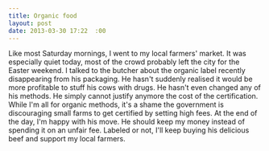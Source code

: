 ```yaml
---
title: Organic food
layout: post
date: 2013-03-30 17:22	:00
---
```


Like most Saturday mornings, I went to my local farmers' market. It was especially quiet today, most of the crowd probably left the city for the Easter weekend. I talked to the butcher about the organic label recently disappearing from his packaging. He hasn't suddenly realised it would be more profitable to stuff his cows with drugs. He hasn't even changed any of his methods. He simply cannot justify anymore the cost of the certification. While I'm all for organic methods, it's a shame the government is discouraging small farms to get certified by setting high fees. At the end of the day, I'm happy with his move. He should keep my money instead of spending it on an unfair fee. Labeled or not, I'll keep buying his delicious beef and support my local farmers.